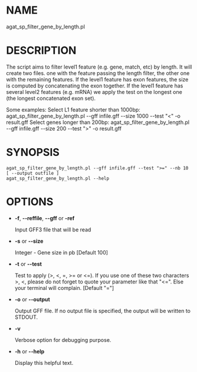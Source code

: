 # NAME

agat\_sp\_filter\_gene\_by\_length.pl

# DESCRIPTION

The script aims to filter level1 feature (e.g. gene, match, etc) by length.
It will create two files. one with the feature passing the length filter,
the other one with the remaining features.
If the level1 feature has exon features, the size is computed by concatenating
the exon together. If the level1 feature has several level2 features (e.g. mRNA)
we apply the test on the longest one (the longest concatenated exon set).

Some examples:
Select L1 feature shorter than 1000bp:
agat\_sp\_filter\_gene\_by\_length.pl --gff infile.gff  --size 1000 --test "<" -o result.gff
Select genes longer than 200bp:
agat\_sp\_filter\_gene\_by\_length.pl --gff infile.gff --size 200 --test ">" -o result.gff

# SYNOPSIS

```
agat_sp_filter_gene_by_length.pl --gff infile.gff --test ">=" --nb 10 [ --output outfile ]
agat_sp_filter_gene_by_length.pl --help
```

# OPTIONS

- **-f**, **--reffile**, **--gff**  or **-ref**

    Input GFF3 file that will be read

- **-s** or **--size**

    Integer - Gene size in pb \[Default 100\]

- **-t** or **--test**

    Test to apply (>, <, =, >= or <=). If you use one of these two characters >, <,
    please do not forget to quote your parameter like that "<=". Else your terminal will complain.
    \[Default "="\]

- **-o** or **--output**

    Output GFF file.  If no output file is specified, the output will be
    written to STDOUT.

- **-v**

    Verbose option for debugging purpose.

- **-h** or **--help**

    Display this helpful text.

